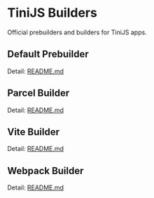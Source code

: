 # TiniJS Builders

Official prebuilders and builders for TiniJS apps.

## Default Prebuilder

Detail: [README.md](./prebuild/README.md)

## Parcel Builder

Detail: [README.md](./parcel/README.md)

## Vite Builder

Detail: [README.md](./vite/README.md)

## Webpack Builder

Detail: [README.md](./webpack/README.md)
